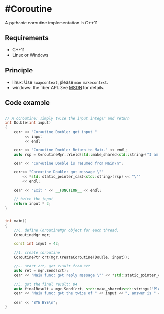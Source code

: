 #Coroutine
=========

A pythonic coroutine implementation in C++11.

## Requirements
* C++11
* Linux or Windows

## Principle
* linux: Use `swapcontext`, please `man makecontext`.
* windows: the fiber API. See [MSDN](https://msdn.microsoft.com/en-us/library/windows/desktop/ms682661(v=vs.85).aspx) for details.

## Code example
```c++

// A coroutine: simply twice the input integer and return
int Double(int input)
{
    cerr << "Coroutine Double: got input "
         << input
         << endl;

    cerr << "Coroutine Double: Return to Main." << endl;
    auto rsp = CoroutineMgr::Yield(std::make_shared<std::string>("I am calculating, please wait...")); 

    cerr << "Coroutine Double is resumed from Main\n"; 

    cerr<< "Coroutine Double: got message \"" 
        << *std::static_pointer_cast<std::string>(rsp) << "\""
        << endl; 

    cerr << "Exit " << __FUNCTION__ << endl;

    // twice the input
    return input * 2;
}


int main()
{
    //0. define CoroutineMgr object for each thread.  
    CoroutineMgr mgr; 

    const int input = 42;

    //1. create coroutine
    CoroutinePtr crt(mgr.CreateCoroutine(Double, input));
        
    //2. start crt, get result from crt
    auto ret = mgr.Send(crt);
    cerr << "Main func: got reply message \"" << *std::static_pointer_cast<std::string>(ret).get() << "\""<< endl;

    //3. got the final result: 84
    auto finalResult = mgr.Send(crt, std::make_shared<std::string>("Please be quick, I am waiting for your result"));
    cerr << "Main func: got the twice of " << input << ", answer is " << *std::static_pointer_cast<int>(finalResult) << endl;
        
    cerr << "BYE BYE\n";
}

```

